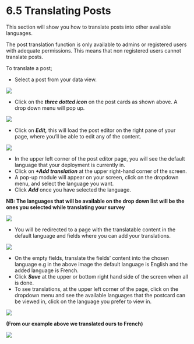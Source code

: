 # 6.5 Translating Posts

This section will show you how to translate posts into other available languages.

The post translation function is only available to admins or registered users with adequate permissions. This means that non registered users cannot translate posts.

To translate a post;

* Select a post from your data view.

![](https://lh6.googleusercontent.com/y-Tj_XBjEJDdfhI647PbOpft2gZBR6arVFLZDN6je5Q1bShY4ISAyllc4hrnnsp2v9VBvkjUoNc0emYH8WTStxFH2bVCIhpO0wK1S5FrkDKnwm-xDe5HmWOeGEesoM3osWKY2YkI)

* Click on the _**three dotted icon**_ on the post cards as shown above. A drop down menu will pop up.

![](https://lh4.googleusercontent.com/6bBpUkBzuveFlfYhK7pgHxQfa5fu9q7ZOBMGSlHXDDGQJuWgSSL5Vwr5RfSYUdy1pZ_c5Daq0yAsmYpzKviBRHAPyjFu1BTPSVHW_BlKIf48l8tQjTVc0bSlDnC4TwVDrdt0C42J)

* Click on _**Edit,**_ this will load the post editor on the right pane of your page, where you’ll be able to edit any of the content.

![](https://lh5.googleusercontent.com/A5oa2b3NR-wL-EulAA-3EIkP9QVptfXyaWYO3kiSVA1Y2ME8sJyFYSjJd2dVQKroKCU4sevRBZAV41-uSCoCJORJrXbmMHbN9oYOs4PLuX4XJEdz6jjMWxlQ6qshOkjjjpjzeHSP)

* In the upper left corner of the post editor page, you will see the default language that your deployment is currently in.
* Click on _**+Add translation**_ at the upper right-hand corner of the screen.
* A pop-up module will appear on your screen, click on the dropdown menu, and select the language you want.
* Click _**Add**_ once you have selected the language.

**NB: The languages that will be available on the drop down list will be the ones you selected while translating your survey**

![](https://lh5.googleusercontent.com/AlaFVn58WDLI88ocitXsbA5-S2rQEhZMgDYwADiTfsLw4DvtFgSRzXRKzZeMXUa7v3YQozhSAP55IymMdBwloJzSLv3fkAdu1bXafNOkf66om5eOtUWLNXNYBZFrPh-919_gx2kB)

* You will be redirected to a page with the translatable content in the default language and fields where you can add your translations.

![](https://lh6.googleusercontent.com/iS233GtBv2_lkYRoBBmlxtMvWXdRGXFIH14uaJ-WeQgRE2k0OgpSoL3tAskyS6JvvTFfAoHbA8JWSNOzsjsxay3ozeOdDgMvQzl5SGDd6EE7CRCvimKAu4k9BDPWuM5uge-oidP0)

* On the empty fields, translate the fields’ content into the chosen language e.g in the above image the default language is English and the added language is French.
* Click _**Save**_ at the upper or bottom right hand side of the screen when all is done.
* To see translations, at the upper left corner of the page, click on the dropdown menu and see the available languages that the postcard can be viewed in, click on the language you prefer to view in. 

![](https://lh3.googleusercontent.com/GuVdMdzI5RT5738PO_KtrZqXPEwRX0IX8pxG27lixSJlTr5MfrUgEtHMUXSrkHgGMnujQwmVYylIOsCFGTWNSM7dq4ExVOrWjCHP9mJD4xR4VI8i2VbI87frcF9W4sg4abFoIr2l)

**\(From our example above we translated ours to French\)**

![](https://lh4.googleusercontent.com/eAGnrXg9vgOQqUHvzyHm3p1UjWQT--Dk8ZcN8W0fcsP2Il9c-Nt7XNtM9aiJT45Oq3HOmGLxL9f9jGhzMQtRw98kAcbH2zMDbkxc0GYy_5wFN65UcOjjJNfIDcduYIEfYOCzGImK)

